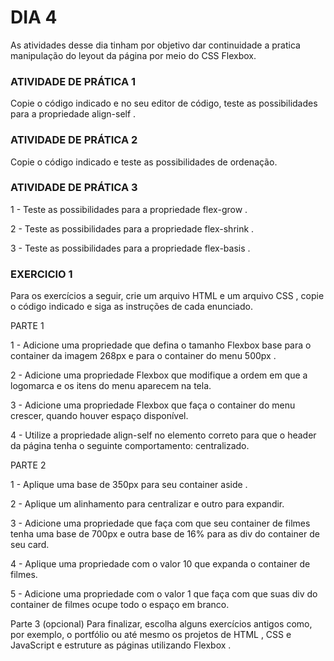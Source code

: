 # DIA 4

As atividades desse dia tinham por objetivo dar continuidade a pratica manipulação do leyout da página por meio do CSS Flexbox.


### ATIVIDADE DE PRÁTICA 1

Copie o código indicado e no seu editor de código, teste as possibilidades para a propriedade align-self .


### ATIVIDADE DE PRÁTICA 2

Copie o código indicado e teste as possibilidades de ordenação.


### ATIVIDADE DE PRÁTICA 3

1 - Teste as possibilidades para a propriedade flex-grow .

2 - Teste as possibilidades para a propriedade flex-shrink .

3 - Teste as possibilidades para a propriedade flex-basis .


### EXERCICIO 1

Para os exercícios a seguir, crie um arquivo HTML e um arquivo CSS , copie o código indicado e siga as instruções de cada enunciado.

PARTE 1

1 - Adicione uma propriedade que defina o tamanho Flexbox base para o container da imagem 268px e para o container do menu 500px . 

2 - Adicione uma propriedade Flexbox que modifique a ordem em que a logomarca e os itens do menu aparecem na tela. 

3 - Adicione uma propriedade Flexbox que faça o container do menu crescer, quando houver espaço disponível. 

4 - Utilize a propriedade align-self no elemento correto para que o header da página tenha o seguinte comportamento: centralizado.


PARTE 2

1 - Aplique uma base de 350px para seu container aside . 

2 - Aplique um alinhamento para centralizar e outro para expandir. 

3 - Adicione uma propriedade que faça com que seu container de filmes tenha uma base de 700px e outra base de 16% para as div do container de seu card. 

4 - Aplique uma propriedade com o valor 10 que expanda o container de filmes.

5 - Adicione uma propriedade com o valor 1 que faça com que suas div do container de filmes ocupe todo o espaço em branco. 


Parte 3 (opcional)
Para finalizar, escolha alguns exercícios antigos como, por exemplo, o portfólio ou até mesmo os projetos de HTML , CSS e JavaScript e estruture as páginas utilizando Flexbox .